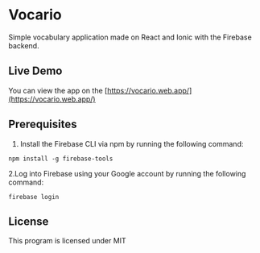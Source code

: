# Vocario

Simple vocabulary application made on React and Ionic with the Firebase backend.

## Live Demo

You can view the app on the [https://vocario.web.app/](https://vocario.web.app/)

## Prerequisites

1. Install the Firebase CLI via npm by running the following command:

`npm install -g firebase-tools`

2.Log into Firebase using your Google account by running the following command:

`firebase login`

## License

This program is licensed under MIT
